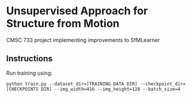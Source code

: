 # Unsupervised Approach for Structure from Motion
CMSC 733 project implementing improvements to SfMLearner

## Instructions
Run training using:

```
python train.py --dataset_dir=[TRAINING DATA DIR] --checkpoint_dir=[CHECKPOINTS DIR] --img_width=416 --img_height=128 --batch_size=4
```
